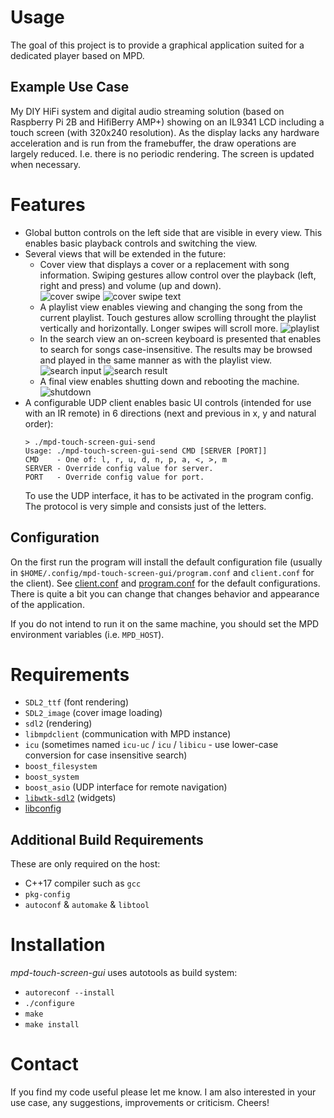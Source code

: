 # Usage

The goal of this project is to provide a graphical application suited for a dedicated player based on MPD.

## Example Use Case

My DIY HiFi system and digital audio streaming solution (based on Raspberry Pi 2B and HifiBerry AMP+) showing on an IL9341 LCD including a touch screen (with 320x240 resolution).  As the display lacks any hardware acceleration and is run from the framebuffer, the draw operations are largely reduced. I.e. there is no periodic rendering. The screen is updated when necessary.

# Features

* Global button controls on the left side that are visible in every view. This enables basic playback controls and switching the view.
* Several views that will be extended in the future:
    * Cover view that displays a cover or a replacement with song information. Swiping gestures allow control over the playback (left, right and press) and volume (up and down).  
        ![cover swipe](/example-images/cover-swipe.png)
        ![cover swipe text](/example-images/cover-swipe-text.png)
    * A playlist view enables viewing and changing the song from the current playlist. Touch gestures allow scrolling throught the playlist vertically and horizontally. Longer swipes will scroll more.
        ![playlist](/example-images/playlist.png)
    * In the search view an on-screen keyboard is presented that enables to search for songs case-insensitive. The results may be browsed and played in the same manner as with the playlist view.
        ![search input](/example-images/search-input.png)
        ![search result](/example-images/search-result.png)
    * A final view enables shutting down and rebooting the machine.
        ![shutdown](/example-images/shutdown.png)
* A configurable UDP client enables basic UI controls (intended for use with an IR remote) in 6 directions (next and previous in x, y and natural order):
    ```
    > ./mpd-touch-screen-gui-send 
    Usage: ./mpd-touch-screen-gui-send CMD [SERVER [PORT]]
    CMD    - One of: l, r, u, d, n, p, a, <, >, m
    SERVER - Override config value for server.
    PORT   - Override config value for port.
    ```
    To use the UDP interface, it has to be activated in the program config. The protocol is very simple and consists just of the letters.

## Configuration

On the first run the program will install the default configuration file (usually in `$HOME/.config/mpd-touch-screen-gui/program.conf` and `client.conf` for the client). See [client.conf](data/client.conf) and [program.conf](data/program.conf) for the default configurations. There is quite a bit you can change that changes behavior and appearance of the application.

If you do not intend to run it on the same machine, you should set the MPD environment variables (i.e. `MPD_HOST`).

# Requirements

* `SDL2_ttf` (font rendering)
* `SDL2_image` (cover image loading)
* `sdl2` (rendering)
* `libmpdclient` (communication with MPD instance)
* `icu` (sometimes named `icu-uc` / `icu` / `libicu` - use lower-case conversion for case insensitive search)
* `boost_filesystem`
* `boost_system`
* `boost_asio` (UDP interface for remote navigation)
* [`libwtk-sdl2`](../../../libwtk-sdl2) (widgets)
* [libconfig](https://www.hyperrealm.com/libconfig/libconfig.html)

## Additional Build Requirements

These are only required on the host:

* C++17 compiler such as `gcc`
* `pkg-config`
* `autoconf` & `automake` & `libtool`

# Installation

*mpd-touch-screen-gui* uses autotools as build system:
* `autoreconf --install`
* `./configure`
* `make`
* `make install`

# Contact

If you find my code useful please let me know. I am also interested in your use case, any suggestions, improvements or criticism. Cheers!
